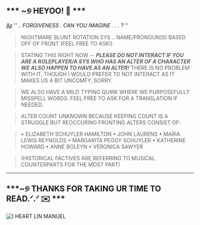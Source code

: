 ## *** ~୭ HEYOO! 📖 ***

[𝜗𝜚](https://www.youtube.com/watch?v=bMAoOGnw9qQ) *'' .. FORGIVENESS . CAN YOU IMAGINE . . . ? ''*

> NIGHTMARE BLUNT ROTATION SYS .. NAME/PRONOUN(S) BASED OFF OF FRONT (FEEL FREE TO ASK!)

> STATING THIS RIGHT NOW -- ***PLEASE DO NOT INTERACT IF YOU ARE A ROLEPLAYER/A SYS WHO HAS AN ALTER OF A CHARACTER WE ALSO HAPPEN TO HAVE AS AN ALTER!*** THERE IS NO PROBLEM WITH IT, THOUGH I WOULD PREFER TO NOT INTERACT AS IT MAKES US A BIT UNCOMFY, SORRY.

> WE ALSO HAVE A MILD TYPING QUIRK WHERE WE PURPOSEFULLY MISSPELL WORDS. FEEL FREE TO ASK FOR A TRANSLATION IF NEEDED.

> ALTER COUNT UNKNOWN BECAUSE KEEPING COUNT IS A STRUGGLE BUT REOCCURING FRONTING ALTERS CONSIST OF:

> • ELIZABETH SCHUYLER HAMILTON
> • JOHN LAURENS
> • MARIA LEWIS REYNOLDS
> • MARGARITA PEGGY SCHUYLER
> • KATHERINE HOWARD
> • ANNE BOLEYN
> • VERONICA SAWYER

> (HISTORICAL FACTIVES ARE REFERRING TO MUSICAL COUNTERPARTS FOR THE MOST PART) 

---
## ***~୭ THANKS FOR TAKING UR TIME TO READ.ᐟ.ᐟ ✉️ ***


![I HEART LIN MANUEL](https://i.pinimg.com/736x/f4/06/99/f406995020cba18d2c3e69a153d616ee.jpg) 
